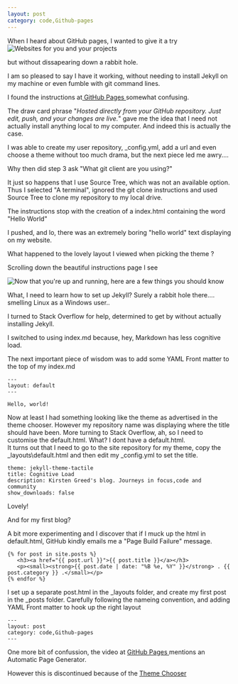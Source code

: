 ```yaml
---
layout: post
category: code,Github-pages
---
```

When I heard about GitHub pages, I wanted to give it a try
![Websites for you and your projects](http://i.imgur.com/LuBKVqC.gif)

but without dissapearing down a rabbit hole.

I am so pleased to say I have it working, without needing to install Jekyll on my machine or even fumble with git command lines.

I found the instructions at[ GitHub Pages ](https://pages.github.com/ "GitHub Pages") somewhat confusing.

The draw card phrase "*Hosted directly from your GitHub repository. Just edit, push, and your changes are live.*"  gave me the idea that I need not actually install anything local to my computer. And indeed this is actually the case.  

I was able to create my user repository, _config.yml, add a url and even choose a theme without too much drama, but the next piece led me awry....



Why then did step 3 ask "What git client are you using?"

It just so happens that I use Source Tree, which was not an available option.  Thus I selected "A terminal", ignored the git clone instructions and used Source Tree to clone my repository to my local drive.

The instructions stop with the creation of a index.html containing the word "Hello World"

I pushed, and lo, there was an extremely boring "hello world" text displaying on my website.

What happened to the lovely layout I viewed when picking the theme ?

Scrolling down the beautiful instructions page I see 

![Now that you're up and running, here are a few things you should know](http://i.imgur.com/m87vjxD.gif)

What, I need to learn how to set up Jekyll? Surely a rabbit hole there.... smelling Linux as a Windows user..

I turned to Stack Overflow for help, determined to get by without actually installing Jekyll.

I switched to using index.md because, hey, Markdown has less cognitive load.

The next important piece of wisdom was to add some YAML Front matter to the top of my index.md

    ---
    layout: default
    ---

    Hello, world!


Now at least I had something looking like the theme as advertised in the theme chooser.  However my repository name was displaying where the title should have been.
More turning to Stack Overflow, ah, so I need to customise the default.html.   What? I dont have a default.html.  
It turns out that I need to go to the site repository for my theme, copy the _layouts\default.html and then edit my _config.yml to set the title.

    theme: jekyll-theme-tactile
    title: Cognitive Load
    description: Kirsten Greed's blog. Journeys in focus,code and community
    show_downloads: false

Lovely!

And for my first blog?

A bit more experimenting and I discover that if I muck up the html in default.html, GitHub kindly emails me a "Page Build Failure" message.

    {% for post in site.posts %}   
       <h3><a href="{{ post.url }}">{{ post.title }}</a></h3>
       <p><small><strong>{{ post.date | date: "%B %e, %Y" }}</strong> . {{ post.category }} .</small></p>
    {% endfor %}

I set up a separate post.html in the _layouts folder, and create my first post in the _posts folder.
Carefully following the nameing convention, and adding YAML Front matter to hook up the right layout

    ---
    layout: post
    category: code,Github-pages
    ---

One more bit of confussion, the video at [ GitHub Pages ](https://pages.github.com/ "GitHub Pages")  mentions an Automatic Page Generator.

However this is discontinued because of the 
[ Theme Chooser ](https://help.github.com/articles/creating-a-github-pages-site-with-the-jekyll-theme-chooser/ "Theme chooser")

  